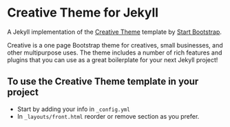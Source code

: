 # Creative Theme for Jekyll

A Jekyll implementation of the [Creative Theme](http://startbootstrap.com/template-overviews/creative/) template by [Start Bootstrap](http://startbootstrap.com).

Creative is a one page Bootstrap theme for creatives, small businesses, and other multipurpose uses.
The theme includes a number of rich features and plugins that you can use as a great boilerplate for your next Jekyll project! 

## To use the Creative Theme template in your project

- Start by adding your info in `_config.yml`
- In `_layouts/front.html` reorder or remove section as you prefer.

